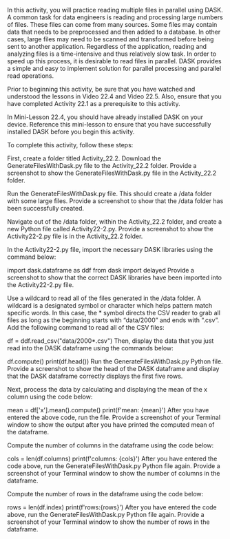 In this activity, you will practice reading multiple files in parallel using DASK. A common task for data engineers is reading and processing large numbers of files. These files can come from many sources. Some files may contain data that needs to be preprocessed and then added to a database. In other cases, large files may need to be scanned and transformed before being sent to another application. Regardless of the application, reading and analyzing files is a time-intensive and thus relatively slow task. In order to speed up this process, it is desirable to read files in parallel. DASK provides a simple and easy to implement solution for parallel processing and parallel read operations.

Prior to beginning this activity, be sure that you have watched and understood the lessons in Video 22.4 and Video 22.5. Also, ensure that you have completed Activity 22.1 as a prerequisite to this activity.

In Mini-Lesson 22.4, you should have already installed DASK on your device. Reference this mini-lesson to ensure that you have successfully installed DASK before you begin this activity.

To complete this activity, follow these steps:

First, create a folder titled Activity_22.2. Download the GenerateFilesWithDask.py file to the Activity_22.2 folder. Provide a screenshot to show the GenerateFilesWithDask.py file in the Activity_22.2 folder.

Run the GenerateFilesWithDask.py file. This should create a /data folder with some large files. Provide a screenshot to show that the /data folder has been successfully created.

Navigate out of the /data folder, within the Activity_22.2 folder, and create a new Python file called Activity22-2.py. Provide a screenshot to show the Activity22-2.py file is in the Activity_22.2 folder.

In the Activity22-2.py file, import the necessary DASK libraries using the command below:

import dask.dataframe as ddf
from dask import delayed
Provide a screenshot to show that the correct DASK libraries have been imported into the Activity22-2.py file.

Use a wildcard to read all of the files generated in the /data folder. A wildcard is a designated symbol or character which helps pattern match specific words. In this case, the * symbol directs the CSV reader to grab all files as long as the beginning starts with “data/2000” and ends with “.csv”. Add the following command to read all of the CSV files:     

df = ddf.read_csv("data/2000*.csv")
Then, display the data that you just read into the DASK dataframe using the commands below:

df.compute()
print(df.head())
Run the GenerateFilesWithDask.py Python file. Provide a screenshot to show the head of the DASK dataframe and display that the DASK dataframe correctly displays the first five rows.

Next, process the data by calculating and displaying the mean of the x column using the code below:

mean = df['x'].mean().compute()
print(f'mean: {mean}')
After you have entered the above code, run the file. Provide a screenshot of your Terminal window to show the output after you have printed the computed mean of the dataframe.

Compute the number of columns in the dataframe using the code below:

cols = len(df.columns)
print(f'columns: {cols}')
After you have entered the code above, run the GenerateFilesWithDask.py Python file again. Provide a screenshot of your Terminal window to show the number of columns in the dataframe.

Compute the number of rows in the dataframe using the code below:

rows = len(df.index)
print(f'rows:{rows}')
After you have entered the code above, run the GenerateFilesWithDask.py Python file again. Provide a screenshot of your Terminal window to show the number of rows in the dataframe.